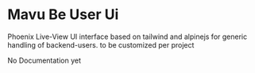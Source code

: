 # Mavu Be User Ui


Phoenix Live-View UI interface based on tailwind and alpinejs
for generic handling of backend-users.
to be customized per project

No Documentation yet

